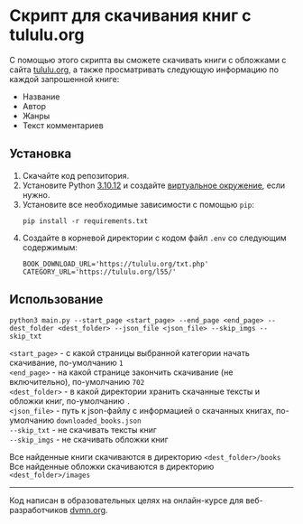 # Скрипт для скачивания книг с tululu.org

С помощью этого скрипта вы сможете скачивать книги с обложками с сайта [tululu.org](https://tululu.org/), а также просматривать следующую информацию по каждой запрошенной книге:

* Название
* Автор
* Жанры
* Текст комментариев

## Установка

1. Скачайте код репозитория.
2. Установите Python [3.10.12](https://www.python.org/downloads/release/python-31012/) и создайте [виртуальное окружение](https://docs.python.org/3/library/venv.html), если нужно.
3. Установите все необходимые зависимости с помощью `pip`:
    ```shell
    pip install -r requirements.txt
    ```
4. Создайте в корневой директории с кодом файл `.env` со следующим содержимым:
    ```env
    BOOK_DOWNLOAD_URL='https://tululu.org/txt.php'
    CATEGORY_URL='https://tululu.org/l55/'
    ```

## Использование

```shell
python3 main.py --start_page <start_page> --end_page <end_page> --dest_folder <dest_folder> --json_file <json_file> --skip_imgs --skip_txt
```

`<start_page>` - с какой страницы выбранной категории начать скачивание, по-умолчанию `1`<br>
`<end_page>` - на какой странице закончить скачивание (не включительно), по-умолчанию `702`<br>
`<dest_folder>` - в какой директории хранить скачанные тексты и обложки книг, по-умолчанию `.`<br>
`<json_file>` - путь к json-файлу с информацией о скачанных книгах, по-умолчанию `downloaded_books.json`<br>
`--skip_txt` - не скачивать тексты книг<br>
`--skip_imgs` - не скачивать обложки книг<br>

Все найденные книги скачиваются в директорию `<dest_folder>/books`<br>
Все найденные обложки скачиваются в директорию `<dest_folder>/images`<br>

***

Код написан в образовательных целях на онлайн-курсе для веб-разработчиков [dvmn.org](https://dvmn.org/).